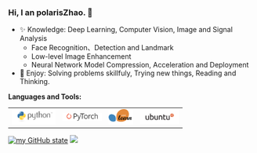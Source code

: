 ### Hi, I an polarisZhao. 👋

- :sparkles: Knowledge: Deep Learning, Computer Vision, Image and Signal Analysis
    - Face Recognition、Detection and Landmark
    - Low-level Image Enhancement
    - Neural Network Model Compression, Acceleration and Deployment
- :heartbeat: Enjoy: Solving problems skillfuly, Trying new things, Reading and Thinking. 

**Languages and Tools:**
<table>
<tbody>
  <tr>
    <td><img src="./assets/python-logo.png" width=90 style="text-align:center;vertical-align:center" /></td>
    <td><img src="./assets/pytorch-logo-dark.png" width=80 style="text-align:center;vertical-align:center" /></td>
    <td><img src="./assets/scikit-learn-logo.png" width=50 style="text-align:center;vertical-align:center" /></td>
    <td><img src="./assets/ubuntu-black-and-orange-on-white.gif" width=80 style="text-align:center;vertical-align:center" /></td>
  </tr>
</tbody>
</table>



[![my GitHub state](https://github-readme-stats.vercel.app/api?username=polarisZhao)]()
![](https://github-readme-stats-ws1mnpqtj.vercel.app/api/top-langs/?username=polarisZhao&hide=cuda,c%2B%2B&layout=compact&hide_border=true)

<!--
**polarisZhao/polarisZhao** is a ✨ _special_ ✨ repository because its `README.md` (this file) appears on your GitHub profile.

Here are some ideas to get you started:

- 🔭 I’m currently working on ...
- 🌱 I’m currently learning ...
- 👯 I’m looking to collaborate on ...
- 🤔 I’m looking for help with ...
- 💬 Ask me about ...
- 📫 How to reach me: ...
- 😄 Pronouns: ...
- ⚡ Fun fact: ...
-->

